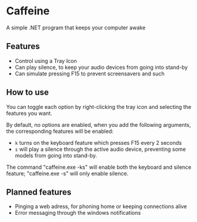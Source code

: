 # Caffeine
A simple .NET program that keeps your computer awake

## Features
 - Control using a Tray Icon
 - Can play silence, to keep your audio devices from going into stand-by
 - Can simulate pressing F15 to prevent screensavers and such
 
## How to use
You can toggle each option by right-clicking the tray icon and selecting the features you want.

By default, no options are enabled, when you add the following arguments, the corresponding features will be enabled:
 - `k` turns on the keyboard feature which presses F15 every 2 seconds
 - `s` will play a silence through the active audio device, preventing some models from going into stand-by.
 
The command "caffeine.exe -ks" will enable both the keyboard and silence feature; "caffeine.exe -s" will only enable silence.
 
## Planned features
 - Pinging a web adress, for phoning home or keeping connections alive
 - Error messaging through the windows notifications
 